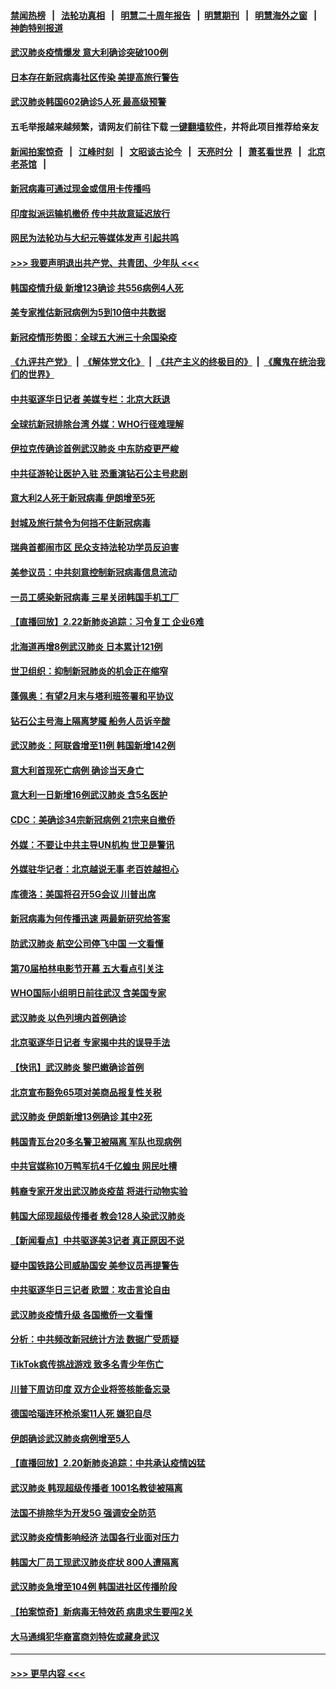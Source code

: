 #### [禁闻热榜](热点新闻.md?=0)  &nbsp;&nbsp;|&nbsp;&nbsp; [法轮功真相](https://github.com/gfw-breaker/truth/blob/master/README.md?=0) &nbsp;&nbsp;|&nbsp;&nbsp; [明慧二十周年报告](https://github.com/gfw-breaker/mh-reports/blob/master/README.md?=0) &nbsp;&nbsp;|&nbsp;&nbsp;[明慧期刊](https://github.com/gfw-breaker/mh-qikan) &nbsp;&nbsp;|&nbsp;&nbsp; [明慧海外之窗](https://github.com/gfw-breaker/mh-news/blob/master/README.md?=0) &nbsp;&nbsp;|&nbsp;&nbsp; [神韵特别报道](https://github.com/gfw-breaker/mh-news/blob/master/shenyun.md?=0)
#### [武汉肺炎疫情爆发 意大利确诊突破100例](../pages/nsc418/n11889926.md?t=02240031) 
#### [日本存在新冠病毒社区传染 美提高旅行警告](../pages/nsc418/n11889917.md?t=02240031) 
#### [武汉肺炎韩国602确诊5人死 最高级预警](../pages/nsc418/n11889715.md?t=02240031) 
#### 五毛举报越来越频繁，请网友们前往下载 [一键翻墙软件](https://github.com/gfw-breaker/ssr-accounts)，并将此项目推荐给亲友
#### [新闻拍案惊奇](https://github.com/gfw-breaker/banned-news/blob/master/pages/link4.md) &nbsp;&nbsp;|&nbsp;&nbsp; [江峰时刻](https://github.com/gfw-breaker/banned-news/blob/master/pages/link4.md) &nbsp;&nbsp;|&nbsp;&nbsp; [文昭谈古论今](https://github.com/gfw-breaker/banned-news/blob/master/pages/link4.md) &nbsp;&nbsp;|&nbsp;&nbsp; [天亮时分](https://github.com/gfw-breaker/banned-news/blob/master/pages/link4.md) &nbsp;&nbsp;|&nbsp;&nbsp; [萧茗看世界](https://github.com/gfw-breaker/banned-news/blob/master/pages/link4.md) &nbsp;&nbsp;|&nbsp;&nbsp; [北京老茶馆](https://github.com/gfw-breaker/banned-news/blob/master/pages/link4.md) &nbsp;&nbsp;|&nbsp;&nbsp; 
#### [新冠病毒可通过现金或信用卡传播吗](../pages/nsc418/n11886629.md?t=02240031) 
#### [印度拟派运输机撤侨 传中共故意延迟放行](../pages/nsc418/n11889362.md?t=02240031) 
#### [网民为法轮功与大纪元等媒体发声 引起共鸣](../pages/nsc418/n11889143.md?t=02240031) 
#### [>>> 我要声明退出共产党、共青团、少年队 <<<](https://github.com/begood0513/goodnews/blob/master/quit/letter.md) 
#### [韩国疫情升级 新增123确诊 共556病例4人死](../pages/nsc418/n11888882.md?t=02240031) 
#### [美专家推估新冠病例为5到10倍中共数据](../pages/nsc418/n11884404.md?t=02240031) 
#### [新冠疫情形势图：全球五大洲三十余国染疫](../pages/nsc418/n11888454.md?t=02240031) 
#### [《九评共产党》](https://github.com/begood0513/9ping.md/blob/master/README.md) &nbsp;|&nbsp; [《解体党文化》](../../../../jtdwh.md/blob/master/README.md)  &nbsp;|&nbsp; [《共产主义的终极目的》](../../../../gczydzjmd.md/blob/master/README.md) &nbsp;|&nbsp; [《魔鬼在统治我们的世界》](../../../../mgztzwmdsj.md/blob/master/README.md) 
#### [中共驱逐华日记者 美媒专栏：北京大跃退](../pages/nsc418/n11888453.md?t=02240031) 
#### [全球抗新冠排除台湾 外媒：WHO行径难理解](../pages/nsc418/n11888248.md?t=02240031) 
#### [伊拉克传确诊首例武汉肺炎 中东防疫更严峻](../pages/nsc418/n11888333.md?t=02240031) 
#### [中共征游轮让医护入驻 恐重演钻石公主号悲剧](../pages/nsc418/n11888077.md?t=02240031) 
#### [意大利2人死于新冠病毒 伊朗增至5死](../pages/nsc418/n11888083.md?t=02240031) 
#### [封城及旅行禁令为何挡不住新冠病毒](../pages/nsc418/n11888067.md?t=02240031) 
#### [瑞典首都闹市区 民众支持法轮功学员反迫害](../pages/nsc418/n11886192.md?t=02240031) 
#### [美参议员：中共刻意控制新冠病毒信息流动](../pages/nsc418/n11887949.md?t=02240031) 
#### [一员工感染新冠病毒 三星关闭韩国手机工厂](../pages/nsc418/n11887983.md?t=02240031) 
#### [【直播回放】2.22新肺炎追踪：习令复工 企业6难](../pages/nsc418/n11887888.md?t=02240031) 
#### [北海道再增8例武汉肺炎 日本累计121例](../pages/nsc418/n11887417.md?t=02240031) 
#### [世卫组织：抑制新冠肺炎的机会正在缩窄](../pages/nsc418/n11886977.md?t=02240031) 
#### [蓬佩奥：有望2月末与塔利班签署和平协议](../pages/nsc418/n11887248.md?t=02240031) 
#### [钻石公主号海上隔离梦魇 船务人员诉辛酸](../pages/nsc418/n11887145.md?t=02240031) 
#### [武汉肺炎：阿联酋增至11例 韩国新增142例](../pages/nsc418/n11887047.md?t=02240031) 
#### [意大利首现死亡病例 确诊当天身亡](../pages/nsc418/n11886856.md?t=02240031) 
#### [意大利一日新增16例武汉肺炎 含5名医护](../pages/nsc418/n11886558.md?t=02240031) 
#### [CDC：美确诊34宗新冠病例 21宗来自撤侨](../pages/nsc418/n11886795.md?t=02240031) 
#### [外媒：不要让中共主导UN机构 世卫是警讯](../pages/nsc418/n11886401.md?t=02240031) 
#### [外媒驻华记者：北京越说无事 老百姓越担心](../pages/nsc418/n11886604.md?t=02240031) 
#### [库德洛：美国将召开5G会议 川普出席](../pages/nsc418/n11886529.md?t=02240031) 
#### [新冠病毒为何传播迅速 两最新研究给答案](../pages/nsc418/n11886505.md?t=02240031) 
#### [防武汉肺炎 航空公司停飞中国 一文看懂](../pages/nsc418/n11866800.md?t=02240031) 
#### [第70届柏林电影节开幕 五大看点引关注](../pages/nsc418/n11886384.md?t=02240031) 
#### [WHO国际小组明日前往武汉 含美国专家](../pages/nsc418/n11886380.md?t=02240031) 
#### [武汉肺炎 以色列境内首例确诊](../pages/nsc418/n11886244.md?t=02240031) 
#### [北京驱逐华日记者 专家揭中共的误导手法](../pages/nsc418/n11886124.md?t=02240031) 
#### [【快讯】武汉肺炎 黎巴嫩确诊首例](../pages/nsc418/n11886151.md?t=02240031) 
#### [北京宣布豁免65项对美商品报复性关税](../pages/nsc418/n11885960.md?t=02240031) 
#### [武汉肺炎 伊朗新增13例确诊 其中2死](../pages/nsc418/n11885880.md?t=02240031) 
#### [韩国青瓦台20多名警卫被隔离 军队也现病例](../pages/nsc418/n11885612.md?t=02240031) 
#### [中共官媒称10万鸭军抗4千亿蝗虫 网民吐槽](../pages/nsc418/n11885738.md?t=02240031) 
#### [韩裔专家开发出武汉肺炎疫苗 将进行动物实验](../pages/nsc418/n11885726.md?t=02240031) 
#### [韩国大邱现超级传播者 教会128人染武汉肺炎](../pages/nsc418/n11885479.md?t=02240031) 
#### [【新闻看点】中共驱逐美3记者 真正原因不说](../pages/nsc418/n11883841.md?t=02240031) 
#### [疑中国铁路公司威胁国安 美参议员再提警告](../pages/nsc418/n11884300.md?t=02240031) 
#### [中共驱逐华日三记者 欧盟：攻击言论自由](../pages/nsc418/n11884179.md?t=02240031) 
#### [武汉肺炎疫情升级 各国撤侨一文看懂](../pages/nsc418/n11859313.md?t=02240031) 
#### [分析：中共频改新冠统计方法 数据广受质疑](../pages/nsc418/n11883875.md?t=02240031) 
#### [TikTok疯传挑战游戏 致多名青少年伤亡](../pages/nsc418/n11883598.md?t=02240031) 
#### [川普下周访印度 双方企业将签核能备忘录](../pages/nsc418/n11883604.md?t=02240031) 
#### [德国哈瑙连环枪杀案11人死 嫌犯自尽](../pages/nsc418/n11883151.md?t=02240031) 
#### [伊朗确诊武汉肺炎病例增至5人](../pages/nsc418/n11883308.md?t=02240031) 
#### [【直播回放】2.20新肺炎追踪：中共承认疫情凶猛](../pages/nsc418/n11883291.md?t=02240031) 
#### [武汉肺炎 韩现超级传播者 1001名教徒被隔离](../pages/nsc418/n11883162.md?t=02240031) 
#### [法国不排除华为开发5G 强调安全防范](../pages/nsc418/n11882964.md?t=02240031) 
#### [武汉肺炎疫情影响经济 法国各行业面对压力](../pages/nsc418/n11883033.md?t=02240031) 
#### [韩国大厂员工现武汉肺炎症状 800人遭隔离](../pages/nsc418/n11882849.md?t=02240031) 
#### [武汉肺炎急增至104例 韩国进社区传播阶段](../pages/nsc418/n11882544.md?t=02240031) 
#### [【拍案惊奇】新病毒无特效药 病患求生要闯2关](../pages/nsc418/n11881829.md?t=02240031) 
#### [大马通缉犯华裔富商刘特佐或藏身武汉](../pages/nsc418/n11882264.md?t=02240031) 

----
#### [ >>> 更早内容 <<< ](../indexes/nsc418-earlier.md)
